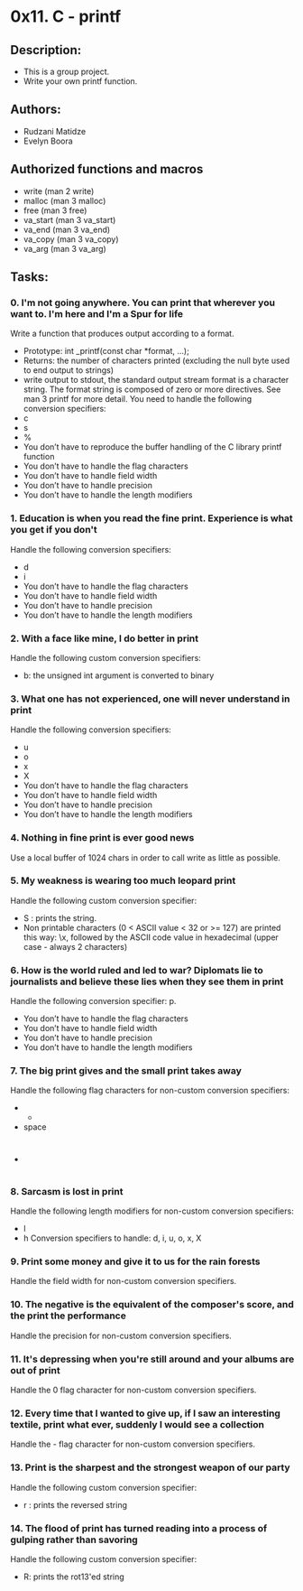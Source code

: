 # 0x11. C - printf

## Description:

- This is a group project.
- Write your own printf function.

## Authors:
- Rudzani Matidze
- Evelyn Boora

## Authorized functions and macros
- write (man 2 write)
- malloc (man 3 malloc)
- free (man 3 free)
- va_start (man 3 va_start)
- va_end (man 3 va_end)
- va_copy (man 3 va_copy)
- va_arg (man 3 va_arg)

## Tasks:

### 0. I'm not going anywhere. You can print that wherever you want to. I'm here and I'm a Spur for life

Write a function that produces output according to a format.

- Prototype: int _printf(const char *format, ...);
- Returns: the number of characters printed (excluding the null byte used to end output to strings)
- write output to stdout, the standard output stream
format is a character string. The format string is composed of zero or more directives. See man 3 printf for more detail. You need to handle the following conversion specifiers:
- c
- s
- %
- You don’t have to reproduce the buffer handling of the C library printf function
- You don’t have to handle the flag characters
- You don’t have to handle field width
- You don’t have to handle precision
- You don’t have to handle the length modifiers

### 1. Education is when you read the fine print. Experience is what you get if you don't

Handle the following conversion specifiers:

- d
- i
- You don’t have to handle the flag characters
- You don’t have to handle field width
- You don’t have to handle precision
- You don’t have to handle the length modifiers

### 2. With a face like mine, I do better in print

Handle the following custom conversion specifiers:

- b: the unsigned int argument is converted to binary

### 3. What one has not experienced, one will never understand in print

Handle the following conversion specifiers:

- u
- o
- x
- X
- You don’t have to handle the flag characters
- You don’t have to handle field width
- You don’t have to handle precision
- You don’t have to handle the length modifiers

### 4. Nothing in fine print is ever good news

Use a local buffer of 1024 chars in order to call write as little as possible.

### 5. My weakness is wearing too much leopard print

Handle the following custom conversion specifier:

- S : prints the string.
- Non printable characters (0 < ASCII value < 32 or >= 127) are printed this way: \x, followed by the ASCII code value in hexadecimal (upper case - always 2 characters)

### 6. How is the world ruled and led to war? Diplomats lie to journalists and believe these lies when they see them in print

Handle the following conversion specifier: p.

- You don’t have to handle the flag characters
- You don’t have to handle field width
- You don’t have to handle precision
- You don’t have to handle the length modifiers

### 7. The big print gives and the small print takes away
Handle the following flag characters for non-custom conversion specifiers:

- +
- space
- #

### 8. Sarcasm is lost in print

Handle the following length modifiers for non-custom conversion specifiers:

- l
- h
Conversion specifiers to handle: d, i, u, o, x, X

### 9. Print some money and give it to us for the rain forests

Handle the field width for non-custom conversion specifiers.

### 10. The negative is the equivalent of the composer's score, and the print the performance

Handle the precision for non-custom conversion specifiers.

### 11. It's depressing when you're still around and your albums are out of print

Handle the 0 flag character for non-custom conversion specifiers.

### 12. Every time that I wanted to give up, if I saw an interesting textile, print what ever, suddenly I would see a collection

Handle the - flag character for non-custom conversion specifiers.

### 13. Print is the sharpest and the strongest weapon of our party

Handle the following custom conversion specifier:

- r : prints the reversed string

### 14. The flood of print has turned reading into a process of gulping rather than savoring

Handle the following custom conversion specifier:

- R: prints the rot13'ed string


